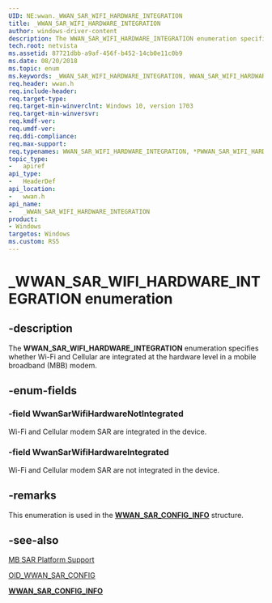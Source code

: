 ```yaml
---
UID: NE:wwan._WWAN_SAR_WIFI_HARDWARE_INTEGRATION
title: _WWAN_SAR_WIFI_HARDWARE_INTEGRATION
author: windows-driver-content
description: The WWAN_SAR_WIFI_HARDWARE_INTEGRATION enumeration specifies whether Wi-Fi and Cellular are integrated at the hardware level in a mobile broadband (MBB) modem.
tech.root: netvista
ms.assetid: 87721dbb-a9af-456f-b452-14cb0e11c0b9
ms.date: 08/20/2018
ms.topic: enum
ms.keywords: _WWAN_SAR_WIFI_HARDWARE_INTEGRATION, WWAN_SAR_WIFI_HARDWARE_INTEGRATION, *PWWAN_SAR_WIFI_HARDWARE_INTEGRATION, 
req.header: wwan.h
req.include-header:
req.target-type:
req.target-min-winverclnt: Windows 10, version 1703
req.target-min-winversvr:
req.kmdf-ver:
req.umdf-ver:
req.ddi-compliance:
req.max-support:
req.typenames: WWAN_SAR_WIFI_HARDWARE_INTEGRATION, *PWWAN_SAR_WIFI_HARDWARE_INTEGRATION
topic_type: 
-	apiref
api_type: 
-	HeaderDef
api_location: 
-	wwan.h
api_name: 
-	_WWAN_SAR_WIFI_HARDWARE_INTEGRATION
product:
- Windows
targetos: Windows
ms.custom: RS5
---
```


# _WWAN_SAR_WIFI_HARDWARE_INTEGRATION enumeration

## -description

The **WWAN_SAR_WIFI_HARDWARE_INTEGRATION** enumeration specifies whether Wi-Fi and Cellular are integrated at the hardware level in a mobile broadband (MBB) modem.

## -enum-fields

### -field WwanSarWifiHardwareNotIntegrated 

Wi-Fi and Cellular modem SAR are integrated in the device.

### -field WwanSarWifiHardwareIntegrated 

Wi-Fi and Cellular modem SAR are not integrated in the device.

## -remarks

This enumeration is used in the [**WWAN_SAR_CONFIG_INFO**](ns-wwan-_wwan_sar_config_info.md) structure.

## -see-also

[MB SAR Platform Support](https://docs.microsoft.com/windows-hardware/drivers/network/mb-sar-platform-support)

[OID_WWAN_SAR_CONFIG](https://docs.microsoft.com/windows-hardware/drivers/network/oid-wwan-sar-config)

[**WWAN_SAR_CONFIG_INFO**](ns-wwan-_wwan_sar_config_info.md)
